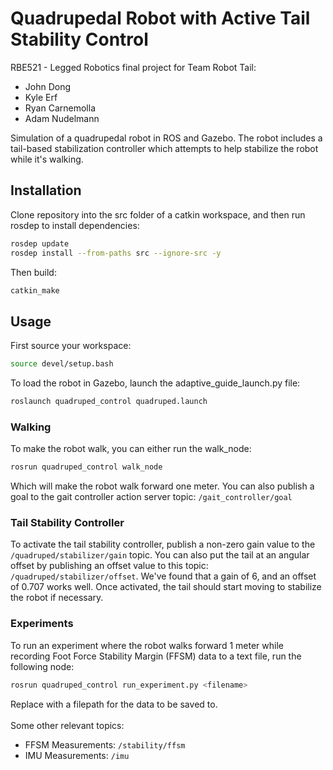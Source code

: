 # Quadrupedal Robot with Active Tail Stability Control
RBE521 - Legged Robotics final project for Team Robot Tail:
 - John Dong
 - Kyle Erf
 - Ryan Carnemolla
 - Adam Nudelmann

Simulation of a quadrupedal robot in ROS and Gazebo. The robot includes a tail-based stabilization controller which attempts to help stabilize the robot while it's walking.

## Installation
Clone repository into the src folder of a catkin workspace, and then run rosdep to install dependencies:
```bash
rosdep update
rosdep install --from-paths src --ignore-src -y
```
Then build:
```bash
catkin_make
```

## Usage
First source your workspace:
```bash
source devel/setup.bash
```
To load the robot in Gazebo, launch the adaptive_guide_launch.py file:
```bash
roslaunch quadruped_control quadruped.launch
```
### Walking
To make the robot walk, you can either run the walk_node:
```bash
rosrun quadruped_control walk_node
```
Which will make the robot walk forward one meter. You can also publish a goal to the gait controller action server topic: ```/gait_controller/goal```
### Tail Stability Controller
To activate the tail stability controller, publish a non-zero gain value to the ```/quadruped/stabilizer/gain``` topic. You can also put the tail at an angular offset by publishing an offset value to this topic: ```/quadruped/stabilizer/offset```. We've found that a gain of 6, and an offset of 0.707 works well. Once activated, the tail should start moving to stabilize the robot if necessary.
### Experiments
To run an experiment where the robot walks forward 1 meter while recording Foot Force Stability Margin (FFSM) data to a text file, run the following node:
```bash
rosrun quadruped_control run_experiment.py <filename>
```
Replace <filename> with a filepath for the data to be saved to.\
\
Some other relevant topics:
 - FFSM Measurements: ```/stability/ffsm```
 - IMU Measurements: ```/imu```
